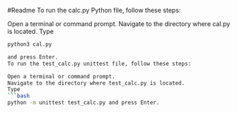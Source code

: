 #Readme
To run the calc.py Python file, follow these steps:

Open a terminal or command prompt.
Navigate to the directory where cal.py is located.
Type 
```bash
python3 cal.py

and press Enter.
To run the test_calc.py unittest file, follow these steps:

Open a terminal or command prompt.
Navigate to the directory where test_calc.py is located.
Type 
```bash
python -m unittest test_calc.py and press Enter.